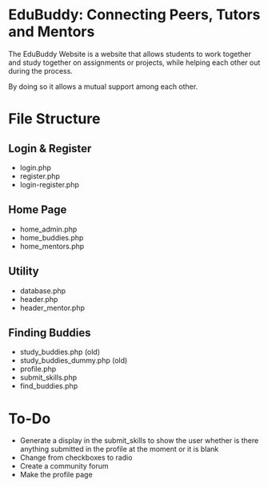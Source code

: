# EduBuddy: Connecting Peers, Tutors and Mentors

The EduBuddy Website is a website that allows students to work together and study together on assignments or projects, while helping each other out during the process.

By doing so it allows a mutual support among each other.

# File Structure
## Login & Register
- login.php
- register.php
- login-register.php

## Home Page
- home_admin.php
- home_buddies.php
- home_mentors.php

## Utility
- database.php
- header.php
- header_mentor.php

## Finding Buddies
- study_buddies.php (old)
- study_buddies_dummy.php (old)
- profile.php
- submit_skills.php
- find_buddies.php

# To-Do
- Generate a display in the submit_skills to show the user whether is there anything submitted in the profile at the moment or it is blank
- Change from checkboxes to radio
- Create a community forum
- Make the profile page